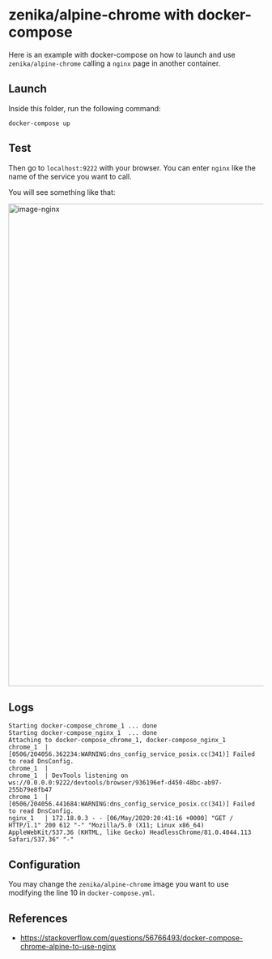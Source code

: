 # zenika/alpine-chrome with docker-compose

Here is an example with docker-compose on how to launch and use `zenika/alpine-chrome` calling a `nginx` page in another container.

## Launch

Inside this folder, run the following command:

```
docker-compose up
```

## Test

Then go to `localhost:9222` with your browser.
You can enter `nginx` like the name of the service you want to call.

You will see something like that:

<img width="951" alt="image-nginx" src="https://user-images.githubusercontent.com/525974/81261911-34b67900-903d-11ea-9f3c-14aca6fc0477.png">


## Logs

```
Starting docker-compose_chrome_1 ... done
Starting docker-compose_nginx_1  ... done
Attaching to docker-compose_chrome_1, docker-compose_nginx_1
chrome_1  | [0506/204056.362234:WARNING:dns_config_service_posix.cc(341)] Failed to read DnsConfig.
chrome_1  |
chrome_1  | DevTools listening on ws://0.0.0.0:9222/devtools/browser/936196ef-d450-48bc-ab97-255b79e8fb47
chrome_1  | [0506/204056.441684:WARNING:dns_config_service_posix.cc(341)] Failed to read DnsConfig.
nginx_1   | 172.18.0.3 - - [06/May/2020:20:41:16 +0000] "GET / HTTP/1.1" 200 612 "-" "Mozilla/5.0 (X11; Linux x86_64) AppleWebKit/537.36 (KHTML, like Gecko) HeadlessChrome/81.0.4044.113 Safari/537.36" "-"
```

## Configuration

You may change the `zenika/alpine-chrome` image you want to use modifying the line 10 in `docker-compose.yml`.

## References

- https://stackoverflow.com/questions/56766493/docker-compose-chrome-alpine-to-use-nginx
